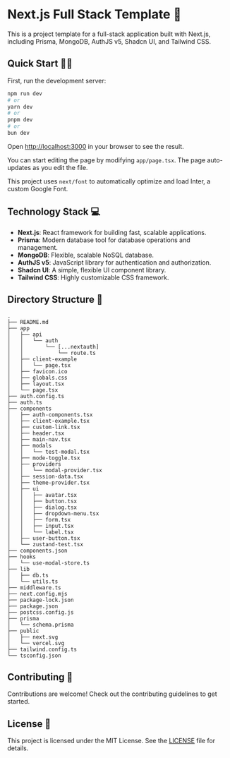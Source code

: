 # Next.js Full Stack Template 🚀

This is a project template for a full-stack application built with Next.js, including Prisma, MongoDB, AuthJS v5, Shadcn UI, and Tailwind CSS.

## Quick Start 🏃‍♂️

First, run the development server:

```bash
npm run dev
# or
yarn dev
# or
pnpm dev
# or
bun dev
```

Open [http://localhost:3000](http://localhost:3000) in your browser to see the result.

You can start editing the page by modifying `app/page.tsx`. The page auto-updates as you edit the file.

This project uses `next/font` to automatically optimize and load Inter, a custom Google Font.

## Technology Stack 💻

- **Next.js**: React framework for building fast, scalable applications.
- **Prisma**: Modern database tool for database operations and management.
- **MongoDB**: Flexible, scalable NoSQL database.
- **AuthJS v5**: JavaScript library for authentication and authorization.
- **Shadcn UI**: A simple, flexible UI component library.
- **Tailwind CSS**: Highly customizable CSS framework.

## Directory Structure 📂

```
.
├── README.md
├── app
│   ├── api
│   │   └── auth
│   │       └── [...nextauth]
│   │           └── route.ts
│   ├── client-example
│   │   └── page.tsx
│   ├── favicon.ico
│   ├── globals.css
│   ├── layout.tsx
│   └── page.tsx
├── auth.config.ts
├── auth.ts
├── components
│   ├── auth-components.tsx
│   ├── client-example.tsx
│   ├── custom-link.tsx
│   ├── header.tsx
│   ├── main-nav.tsx
│   ├── modals
│   │   └── test-modal.tsx
│   ├── mode-toggle.tsx
│   ├── providers
│   │   └── modal-provider.tsx
│   ├── session-data.tsx
│   ├── theme-provider.tsx
│   ├── ui
│   │   ├── avatar.tsx
│   │   ├── button.tsx
│   │   ├── dialog.tsx
│   │   ├── dropdown-menu.tsx
│   │   ├── form.tsx
│   │   ├── input.tsx
│   │   └── label.tsx
│   ├── user-button.tsx
│   └── zustand-test.tsx
├── components.json
├── hooks
│   └── use-modal-store.ts
├── lib
│   ├── db.ts
│   └── utils.ts
├── middleware.ts
├── next.config.mjs
├── package-lock.json
├── package.json
├── postcss.config.js
├── prisma
│   └── schema.prisma
├── public
│   ├── next.svg
│   └── vercel.svg
├── tailwind.config.ts
└── tsconfig.json
```

## Contributing 🤝

Contributions are welcome! Check out the contributing guidelines to get started.

## License 📄

This project is licensed under the MIT License. See the [LICENSE](LICENSE) file for details.

